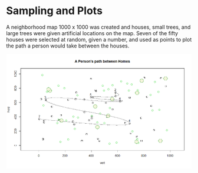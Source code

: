 # Sampling and Plots
A neighborhood map 1000 x 1000 was created and houses, small trees, and large trees were given artificial locations on the map. Seven of the fifty houses were selected at random, given a number, and used as points to plot the path a person would take between the houses.

![](warmup_8_21.png)
